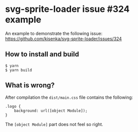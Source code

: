 # svg-sprite-loader issue #324 example

An example to demonstrate the following issue:
https://github.com/kisenka/svg-sprite-loader/issues/324

## How to install and build
```
$ yarn
$ yarn build
```

## What is wrong?
After compilation the `dist/main.css` file contains the following:
```
.logo {
	background: url([object Module]);
}
```

The `[object Module]` part does not feel so right.
